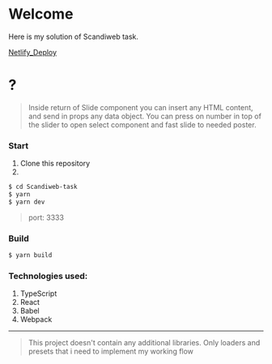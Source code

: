 # Welcome

Here is my solution of Scandiweb task.

[Netlify_Deploy](https://k-gorod-scandiweb-task.netlify.app/)

# ?

> Inside return of Slide component you can insert any HTML content, and send in props any data object.
> You can press on number in top of the slider to open select component and fast slide to needed poster.

### Start

1. Clone this repository
2. 
```sh
$ cd Scandiweb-task
$ yarn
$ yarn dev
```
> port: 3333

### Build

```sh
$ yarn build
```

### Technologies used: 

1. TypeScript
2. React
3. Babel
4. Webpack

---

> This project doesn't contain any additional libraries. Only loaders and presets that i need to implement my working flow 

